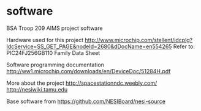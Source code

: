 # software
BSA Troop 209 AIMS project software

Hardware used for this project
http://www.microchip.com/stellent/idcplg?IdcService=SS_GET_PAGE&nodeId=2680&dDocName=en554265
Refer to:  PIC24FJ256GB110 Family Data Sheet

Software programming documentation
http://ww1.microchip.com/downloads/en/DeviceDoc/51284H.pdf

More about the project
http://spacestationndc.weebly.com/
http://nesiwiki.tamu.edu

Base software from https://github.com/NESIBoard/nesi-source

